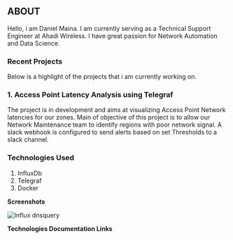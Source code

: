 ## ABOUT

Hello, i am Daniel Maina. I am currently serving as a Technical Support Engineer at Ahadi Wireless.
I have great passion for Network Automation and Data Science.

### Recent Projects

Below is a highlight of the projects that i am currently working on.

### 1. Access Point Latency Analysis using Telegraf
The project is in development and aims at visualizing Access Point Network latencies for our zones. Main of objective of this project
 is to allow our Network Maintenance team to identify regions with poor network signal.
A slack webhook is configured to send alerts based on set Thresholds to a slack channel. 


### Technologies Used
1. InfluxDb
2. Telegraf
3. Docker

**Screenshots**

![Influx dnsquery](https://storage.googleapis.com/staging.slack-286515.appspot.com/git/Screenshot%20from%202021-07-16%2011-03-20.png)

**Technologies Documentation Links** 


